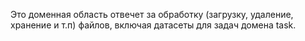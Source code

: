 Это доменная область отвечет за обработку (загрузку, удаление, хранение и т.п) файлов, включая датасеты для задач домена task.

